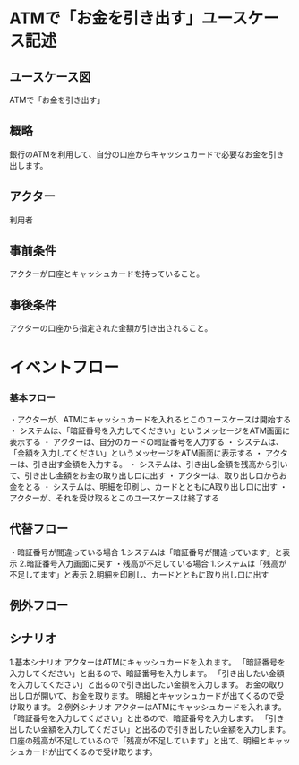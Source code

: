 # ATMで「お金を引き出す」ユースケース記述
## ユースケース図
ATMで「お金を引き出す」
## 概略
銀行のATMを利用して、自分の口座からキャッシュカードで必要なお金を引き出します。
## アクター
利用者
## 事前条件
アクターが口座とキャッシュカードを持っていること。
## 事後条件
アクターの口座から指定された金額が引き出されること。
# イベントフロー
### 基本フロー
・アクターが、ATMにキャッシュカードを入れるとこのユースケースは開始する
・ システムは、「暗証番号を入力してください」というメッセージをATM画面に表示する
・ アクターは、自分のカードの暗証番号を入力する
・ システムは、「金額を入力してください」というメッセージをATM画面に表示する
・ アクターは、引き出す金額を入力する。
・ システムは、引き出し金額を残高から引いて、引き出し金額をお金の取り出し口に出す
・ アクターは、取り出し口からお金をとる
・ システムは、明細を印刷し、カードとともにA取り出し口に出す
・ アクターが、それを受け取るとこのユースケースは終了する
## 代替フロー
・暗証番号が間違っている場合
1.システムは「暗証番号が間違っています」と表示
2.暗証番号入力画面に戻す
・残高が不足している場合
1.システムは「残高が不足してます」と表示
2.明細を印刷し、カードとともに取り出し口に出す
## 例外フロー
## シナリオ
1.基本シナリオ
アクターはATMにキャッシュカードを入れます。
「暗証番号を入力してください」と出るので、暗証番号を入力します。
「引き出したい金額を入力してください」と出るので引き出したい金額を入力します。
お金の取り出し口が開いて、お金を取ります。
明細とキャッシュカードが出てくるので受け取ります。
2.例外シナリオ
アクターはATMにキャッシュカードを入れます。
「暗証番号を入力してください」と出るので、暗証番号を入力します。
「引き出したい金額を入力してください」と出るので引き出したい金額を入力します。
口座の残高が不足しているので「残高が不足しています」と出て、明細とキャッシュカードが出てくるので受け取ります。
